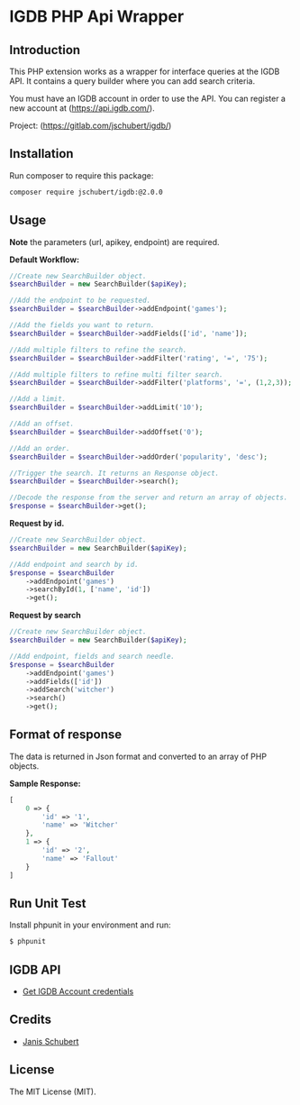 IGDB PHP Api Wrapper
====================

## Introduction
This PHP extension works as a wrapper for interface queries at the IGDB API.
It contains a query builder where you can add search criteria.

You must have an IGDB account in order to use the API. You can register a new 
account at (https://api.igdb.com/).

Project: (https://gitlab.com/jschubert/igdb/)

## Installation

Run composer to require this package:
```bash
composer require jschubert/igdb:@2.0.0
```
## Usage

**Note** the parameters (url, apikey, endpoint) are required.

**Default Workflow:**

```php
//Create new SearchBuilder object.
$searchBuilder = new SearchBuilder($apiKey);

//Add the endpoint to be requested.
$searchBuilder = $searchBuilder->addEndpoint('games');

//Add the fields you want to return.
$searchBuilder = $searchBuilder->addFields(['id', 'name']);

//Add multiple filters to refine the search.
$searchBuilder = $searchBuilder->addFilter('rating', '=', '75');

//Add multiple filters to refine multi filter search.
$searchBuilder = $searchBuilder->addFilter('platforms', '=', (1,2,3));

//Add a limit.
$searchBuilder = $searchBuilder->addLimit('10');

//Add an offset.
$searchBuilder = $searchBuilder->addOffset('0');

//Add an order.
$searchBuilder = $searchBuilder->addOrder('popularity', 'desc');

//Trigger the search. It returns an Response object.
$searchBuilder = $searchBuilder->search();

//Decode the response from the server and return an array of objects.
$response = $searchBuilder->get();
```

**Request by id.**

```php
//Create new SearchBuilder object.
$searchBuilder = new SearchBuilder($apiKey);

//Add endpoint and search by id.
$response = $searchBuilder
    ->addEndpoint('games')
    ->searchById(1, ['name', 'id'])
    ->get();
```

**Request by search**

```php
//Create new SearchBuilder object.
$searchBuilder = new SearchBuilder($apiKey);

//Add endpoint, fields and search needle.
$response = $searchBuilder
    ->addEndpoint('games')
    ->addFields(['id'])
    ->addSearch('witcher')
    ->search()
    ->get();
```

## Format of response

The data is returned in Json format and converted to an array of PHP objects.

**Sample Response:**

```php
[
    0 => {
        'id' => '1',
        'name' => 'Witcher'
    },
    1 => {
        'id' => '2',
        'name' => 'Fallout'
    }
]
```

## Run Unit Test

Install phpunit in your environment and  run:

```bash
$ phpunit
```

## IGDB API

- [Get IGDB Account credentials](https://api.igdb.com/)

## Credits

- [Janis Schubert](https://twitter.com/Janis_Schubert)

## License

The MIT License (MIT).